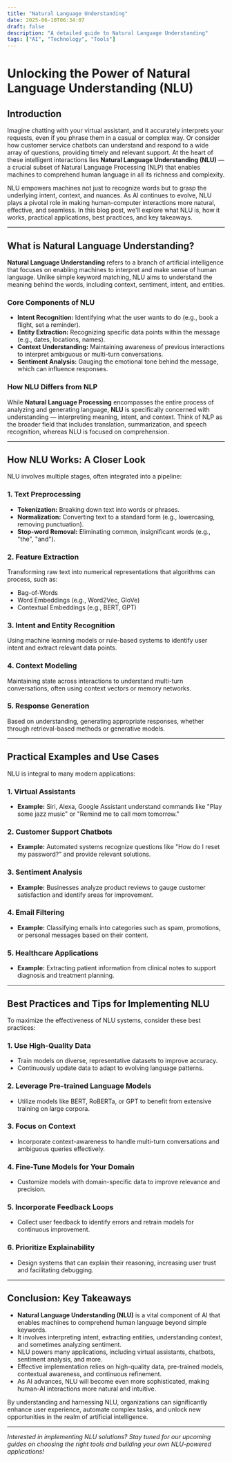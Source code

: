 ```yaml
---
title: "Natural Language Understanding"
date: 2025-06-10T06:34:07
draft: false
description: "A detailed guide to Natural Language Understanding"
tags: ["AI", "Technology", "Tools"]
---
```


# Unlocking the Power of Natural Language Understanding (NLU)

## Introduction

Imagine chatting with your virtual assistant, and it accurately interprets your requests, even if you phrase them in a casual or complex way. Or consider how customer service chatbots can understand and respond to a wide array of questions, providing timely and relevant support. At the heart of these intelligent interactions lies **Natural Language Understanding (NLU)** — a crucial subset of Natural Language Processing (NLP) that enables machines to comprehend human language in all its richness and complexity.

NLU empowers machines not just to recognize words but to grasp the underlying intent, context, and nuances. As AI continues to evolve, NLU plays a pivotal role in making human-computer interactions more natural, effective, and seamless. In this blog post, we'll explore what NLU is, how it works, practical applications, best practices, and key takeaways.

---

## What is Natural Language Understanding?

**Natural Language Understanding** refers to a branch of artificial intelligence that focuses on enabling machines to interpret and make sense of human language. Unlike simple keyword matching, NLU aims to understand the meaning behind the words, including context, sentiment, intent, and entities.

### Core Components of NLU

- **Intent Recognition:** Identifying what the user wants to do (e.g., book a flight, set a reminder).
- **Entity Extraction:** Recognizing specific data points within the message (e.g., dates, locations, names).
- **Context Understanding:** Maintaining awareness of previous interactions to interpret ambiguous or multi-turn conversations.
- **Sentiment Analysis:** Gauging the emotional tone behind the message, which can influence responses.

### How NLU Differs from NLP

While **Natural Language Processing** encompasses the entire process of analyzing and generating language, **NLU** is specifically concerned with understanding — interpreting meaning, intent, and context. Think of NLP as the broader field that includes translation, summarization, and speech recognition, whereas NLU is focused on comprehension.

---

## How NLU Works: A Closer Look

NLU involves multiple stages, often integrated into a pipeline:

### 1. Text Preprocessing

- **Tokenization:** Breaking down text into words or phrases.
- **Normalization:** Converting text to a standard form (e.g., lowercasing, removing punctuation).
- **Stop-word Removal:** Eliminating common, insignificant words (e.g., "the", "and").

### 2. Feature Extraction

Transforming raw text into numerical representations that algorithms can process, such as:

- Bag-of-Words
- Word Embeddings (e.g., Word2Vec, GloVe)
- Contextual Embeddings (e.g., BERT, GPT)

### 3. Intent and Entity Recognition

Using machine learning models or rule-based systems to identify user intent and extract relevant data points.

### 4. Context Modeling

Maintaining state across interactions to understand multi-turn conversations, often using context vectors or memory networks.

### 5. Response Generation

Based on understanding, generating appropriate responses, whether through retrieval-based methods or generative models.

---

## Practical Examples and Use Cases

NLU is integral to many modern applications:

### 1. Virtual Assistants

- **Example:** Siri, Alexa, Google Assistant understand commands like "Play some jazz music" or "Remind me to call mom tomorrow."

### 2. Customer Support Chatbots

- **Example:** Automated systems recognize questions like "How do I reset my password?" and provide relevant solutions.

### 3. Sentiment Analysis

- **Example:** Businesses analyze product reviews to gauge customer satisfaction and identify areas for improvement.

### 4. Email Filtering

- **Example:** Classifying emails into categories such as spam, promotions, or personal messages based on their content.

### 5. Healthcare Applications

- **Example:** Extracting patient information from clinical notes to support diagnosis and treatment planning.

---

## Best Practices and Tips for Implementing NLU

To maximize the effectiveness of NLU systems, consider these best practices:

### 1. Use High-Quality Data

- Train models on diverse, representative datasets to improve accuracy.
- Continuously update data to adapt to evolving language patterns.

### 2. Leverage Pre-trained Language Models

- Utilize models like BERT, RoBERTa, or GPT to benefit from extensive training on large corpora.

### 3. Focus on Context

- Incorporate context-awareness to handle multi-turn conversations and ambiguous queries effectively.

### 4. Fine-Tune Models for Your Domain

- Customize models with domain-specific data to improve relevance and precision.

### 5. Incorporate Feedback Loops

- Collect user feedback to identify errors and retrain models for continuous improvement.

### 6. Prioritize Explainability

- Design systems that can explain their reasoning, increasing user trust and facilitating debugging.

---

## Conclusion: Key Takeaways

- **Natural Language Understanding (NLU)** is a vital component of AI that enables machines to comprehend human language beyond simple keywords.
- It involves interpreting intent, extracting entities, understanding context, and sometimes analyzing sentiment.
- NLU powers many applications, including virtual assistants, chatbots, sentiment analysis, and more.
- Effective implementation relies on high-quality data, pre-trained models, contextual awareness, and continuous refinement.
- As AI advances, NLU will become even more sophisticated, making human-AI interactions more natural and intuitive.

By understanding and harnessing NLU, organizations can significantly enhance user experience, automate complex tasks, and unlock new opportunities in the realm of artificial intelligence.

---

*Interested in implementing NLU solutions? Stay tuned for our upcoming guides on choosing the right tools and building your own NLU-powered applications!*